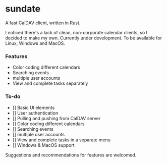 # sundate
A fast CalDAV client, written in Rust. 

I noticed there's a lack of clean, non-corporate calendar clients, so I decided to make my own. Currently under development. To be available for Linux, Windows and MacOS.      

### Features
- Color coding different calendars
- Searching events
- multiple user accounts
- View and complete tasks separately

### To-do
- [] Basic UI elements
- [] User authentication
- [] Pulling and pushing from CalDAV server
- [] Color coding different calendars
- [] Searching events
- [] multiple user accounts
- [] View and complete tasks in a separate menu
- [] Windows & MacOS support

Suggestions and recommendations for features are welcomed. 
